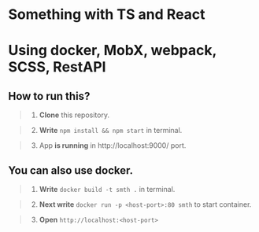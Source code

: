 # Something with TS and React
# Using docker, MobX, webpack, SCSS, RestAPI


## How to run this?
> 1) **Clone** this repository.

> 2) **Write** `npm install && npm start` in terminal.

> 3) App **is running** in http://localhost:9000/ port.


## You can also use docker.
> 1) **Write** `docker build -t smth .` in terminal.

> 2) **Next write** `docker run -p <host-port>:80 smth` to start container. 

> 3) **Open** `http://localhost:<host-port>`